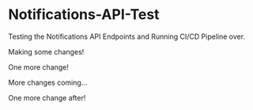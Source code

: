 # Notifications-API-Test
Testing the Notifications API Endpoints and Running CI/CD Pipeline over.


Making some changes!

One more change!

More changes coming...


One more change after!
